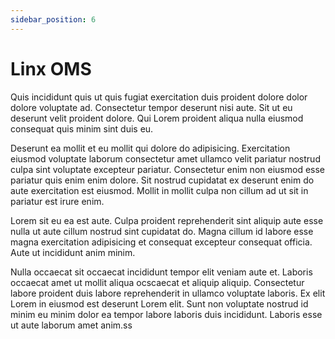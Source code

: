 ```yaml
---
sidebar_position: 6
---
```


# Linx OMS

Quis incididunt quis ut quis fugiat exercitation duis proident dolore dolor dolore voluptate ad. Consectetur tempor deserunt nisi aute. Sit ut eu deserunt velit proident dolore. Qui Lorem proident aliqua nulla eiusmod consequat quis minim sint duis eu.

Deserunt ea mollit et eu mollit qui dolore do adipisicing. Exercitation eiusmod voluptate laborum consectetur amet ullamco velit pariatur nostrud culpa sint voluptate excepteur pariatur. Consectetur enim non eiusmod esse pariatur quis enim enim dolore. Sit nostrud cupidatat ex deserunt enim do aute exercitation est eiusmod. Mollit in mollit culpa non cillum ad ut sit in pariatur est irure enim.

Lorem sit eu ea est aute. Culpa proident reprehenderit sint aliquip aute esse nulla ut aute cillum nostrud sint cupidatat do. Magna cillum id labore esse magna exercitation adipisicing et consequat excepteur consequat officia. Aute ut incididunt anim minim.

Nulla occaecat sit occaecat incididunt tempor elit veniam aute et. Laboris occaecat amet ut mollit aliqua ocscaecat et aliquip aliquip. Consectetur labore proident duis labore reprehenderit in ullamco voluptate laboris. Ex elit Lorem in eiusmod est deserunt Lorem elit. Sunt non voluptate nostrud id minim eu minim dolor ea tempor labore laboris duis incididunt. Laboris esse ut aute laborum amet anim.ss